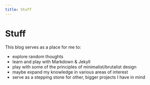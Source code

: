 ```yaml
---
title: Stuff
---
```


# Stuff

This blog serves as a place for me to:

- explore random thoughts
- learn and play with Markdown & Jekyll
- play with some of the principles of minimalist/brutalist design
- maybe expand my knowledge in various areas of interest
- serve as a stepping stone for other, bigger projects I have in mind